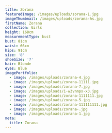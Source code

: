 ```yaml
---
title: Zorana
featuredImage: /images/uploads/zorana-1.jpg
imageThumbnail: /images/uploads/zorana-hs.jpg
firstName: Zorana
collection: Girls
height: 168cm
measurementType: bust
bust: 81cm
waist: 66cm
hips: 91cm
size: '8'
shoeSize: '7'
hair: Blonde
eyes: Blue
imagePortfolio:
  - image: /images/uploads/zorana-4.jpg
  - image: /images/uploads/zorana-11111.jpg
  - image: /images/uploads/zorana-7.jpg
  - image: /images/uploads/i-w3vnnpx-x3.jpg
  - image: /images/uploads/zorana-1111111.jpg
  - image: /images/uploads/zorana-5.jpg
  - image: /images/uploads/zorana-111111111.jpg
  - image: /images/uploads/zorana-.jpg
  - image: /images/uploads/zorana-1.jpg
meta:
  title: Zorana
---
```


